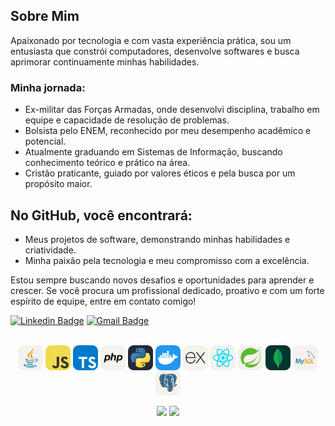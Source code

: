 ## Sobre Mim

Apaixonado por tecnologia e com vasta experiência prática, sou um entusiasta que constrói computadores, desenvolve softwares e busca aprimorar continuamente minhas habilidades.

### Minha jornada:

- Ex-militar das Forças Armadas, onde desenvolvi disciplina, trabalho em equipe e capacidade de resolução de problemas.
- Bolsista pelo ENEM, reconhecido por meu desempenho acadêmico e potencial.
- Atualmente graduando em Sistemas de Informação, buscando conhecimento teórico e prático na área.
- Cristão praticante, guiado por valores éticos e pela busca por um propósito maior.

## No GitHub, você encontrará:

- Meus projetos de software, demonstrando minhas habilidades e criatividade.
- Minha paixão pela tecnologia e meu compromisso com a excelência.

Estou sempre buscando novos desafios e oportunidades para aprender e crescer. Se você procura um profissional dedicado, proativo e com um forte espírito de equipe, entre em contato comigo!

[![Linkedin Badge](https://img.shields.io/badge/-Marcelo%20Nascimento%20de%20Santana-00875f?style=flat-square&logo=Linkedin&logoColor=white)](https://www.linkedin.com/in/marcelodesantana/)
[![Gmail Badge](https://img.shields.io/badge/-marcelo.255.m.n.s@gmail.com-00875f?style=flat-square&logo=Gmail&logoColor=white)](mailto:marcelo.255.m.n.s@gmail.com)

<div align="center" style="display: inline_block"><br>
  <!-- Linguagens -->
  <a href="https://www.java.com/pt-BR" target="_blank"><img align="center" alt="Java" width="40" src="https://raw.githubusercontent.com/tandpfun/skill-icons/main/icons/Java-Light.svg"></a>
  <a href="https://developer.mozilla.org/en-US/docs/Web/JavaScript" target="_blank"><img align="center" alt="JavaScript" width="40" src="https://raw.githubusercontent.com/tandpfun/skill-icons/main/icons/JavaScript.svg"></a>
  <a href="https://www.typescriptlang.org/" target="_blank"><img align="center" alt="TypeScript" width="40" src="https://raw.githubusercontent.com/tandpfun/skill-icons/main/icons/TypeScript.svg"></a>
  <a href="https://www.php.net/" target="_blank"><img align="center" alt="PHP" width="40" src="https://raw.githubusercontent.com/tandpfun/skill-icons/main/icons/PHP-Light.svg"></a>
  <a href="https://www.python.org/" target="_blank"><img align="center" alt="Python" width="40" src="https://raw.githubusercontent.com/tandpfun/skill-icons/main/icons/Python-Dark.svg"></a>
  <!-- Frameworks -->
  <a href="https://www.docker.com/" target="_blank"><img align="center" alt="Docker" width="40" src="https://raw.githubusercontent.com/tandpfun/skill-icons/main/icons/Docker.svg"></a>
  <a href="https://expressjs.com/" target="_blank"><img align="center" alt="ExpressJS" width="40" src="https://raw.githubusercontent.com/tandpfun/skill-icons/main/icons/ExpressJS-Light.svg"></a>
  <a href="https://reactjs.org/" target="_blank"><img align="center" alt="React" width="40" src="https://raw.githubusercontent.com/tandpfun/skill-icons/main/icons/React-Light.svg"></a>
  <a href="https://spring.io/" target="_blank"><img align="center" alt="Spring" width="40" src="https://raw.githubusercontent.com/tandpfun/skill-icons/main/icons/Spring-Light.svg"></a>
  <!-- Bancos de Dados -->
  <a href="https://www.mongodb.com/" target="_blank"><img align="center" alt="MongoDB" width="40" src="https://raw.githubusercontent.com/tandpfun/skill-icons/main/icons/MongoDB.svg"></a>
  <a href="https://www.mysql.com/" target="_blank"><img align="center" alt="MySQL" width="40" src="https://raw.githubusercontent.com/tandpfun/skill-icons/main/icons/MySQL-Light.svg"></a>
  <a href="https://www.postgresql.org/" target="_blank"><img align="center" alt="PostgreSQL" width="40" src="https://raw.githubusercontent.com/tandpfun/skill-icons/main/icons/PostgreSQL-Light.svg"></a>
</div>

<div align="center"><br>
  <img height="160" src="https://github-readme-stats.vercel.app/api?username=marcelo-de-santana&show_icons=true&count_private=true&theme=dark"/>
  <img height="160" src="https://github-readme-stats.vercel.app/api/top-langs/?username=marcelo-de-santana&layout=compact&langs_count=6&hide=c%2B%2B,objective-c%2B%2B,objective-c,ruby,css&theme=dark"/>
</div>
